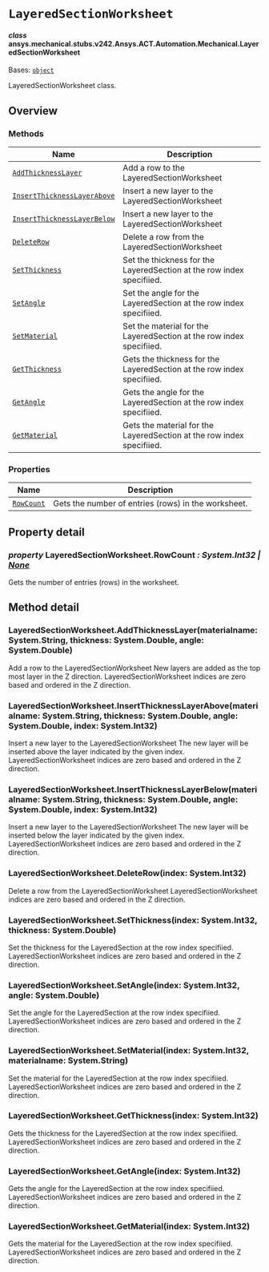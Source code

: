 # `LayeredSectionWorksheet`



#### *class* ansys.mechanical.stubs.v242.Ansys.ACT.Automation.Mechanical.LayeredSectionWorksheet

Bases: [`object`](https://docs.python.org/3/library/functions.html#object)

LayeredSectionWorksheet class.

<!-- !! processed by numpydoc !! -->

<a id="overview"></a>

## Overview

### Methods

| Name | Description |
|-----------------------------------------------------------------------------------|------------------------------------------------------------------------|
| [`AddThicknessLayer`](#LayeredSectionWorksheet.AddThicknessLayer)                 | Add a row to the LayeredSectionWorksheet                               |
| [`InsertThicknessLayerAbove`](#LayeredSectionWorksheet.InsertThicknessLayerAbove) | Insert a new layer to the LayeredSectionWorksheet                      |
| [`InsertThicknessLayerBelow`](#LayeredSectionWorksheet.InsertThicknessLayerBelow) | Insert a new layer to the LayeredSectionWorksheet                      |
| [`DeleteRow`](#LayeredSectionWorksheet.DeleteRow)                                 | Delete a row from the LayeredSectionWorksheet                          |
| [`SetThickness`](#LayeredSectionWorksheet.SetThickness)                           | Set the thickness for the LayeredSection at the row index specifiied.  |
| [`SetAngle`](#LayeredSectionWorksheet.SetAngle)                                   | Set the angle for the LayeredSection at the row index specifiied.      |
| [`SetMaterial`](#LayeredSectionWorksheet.SetMaterial)                             | Set the material for the LayeredSection at the row index specifiied.   |
| [`GetThickness`](#LayeredSectionWorksheet.GetThickness)                           | Gets the thickness for the LayeredSection at the row index specifiied. |
| [`GetAngle`](#LayeredSectionWorksheet.GetAngle)                                   | Gets the angle for the LayeredSection at the row index specifiied.     |
| [`GetMaterial`](#LayeredSectionWorksheet.GetMaterial)                             | Gets the material for the LayeredSection at the row index specifiied.  |

### Properties

| Name | Description |
|---------------------------------------------------|-------------------------------------------------------|
| [`RowCount`](#LayeredSectionWorksheet.RowCount)   | Gets the number of entries (rows) in the worksheet.   |

<a id="property-detail"></a>

## Property detail

<a id="LayeredSectionWorksheet.RowCount"></a>

### *property* LayeredSectionWorksheet.RowCount *: System.Int32 | [None](https://docs.python.org/3/library/constants.html#None)*

Gets the number of entries (rows) in the worksheet.

<!-- !! processed by numpydoc !! -->

<a id="method-detail"></a>

## Method detail

<a id="LayeredSectionWorksheet.AddThicknessLayer"></a>

### LayeredSectionWorksheet.AddThicknessLayer(materialname: System.String, thickness: System.Double, angle: System.Double)

Add a row to the LayeredSectionWorksheet
New layers are added as the top most layer in the Z direction.
LayeredSectionWorksheet indices are zero based and ordered in the Z direction.

<!-- !! processed by numpydoc !! -->

<a id="LayeredSectionWorksheet.InsertThicknessLayerAbove"></a>

### LayeredSectionWorksheet.InsertThicknessLayerAbove(materialname: System.String, thickness: System.Double, angle: System.Double, index: System.Int32)

Insert a new layer to the LayeredSectionWorksheet
The new layer will be inserted above the layer indicated by the given index.
LayeredSectionWorksheet indices are zero based and ordered in the Z direction.

<!-- !! processed by numpydoc !! -->

<a id="LayeredSectionWorksheet.InsertThicknessLayerBelow"></a>

### LayeredSectionWorksheet.InsertThicknessLayerBelow(materialname: System.String, thickness: System.Double, angle: System.Double, index: System.Int32)

Insert a new layer to the LayeredSectionWorksheet
The new layer will be inserted below the layer indicated by the given index.
LayeredSectionWorksheet indices are zero based and ordered in the Z direction.

<!-- !! processed by numpydoc !! -->

<a id="LayeredSectionWorksheet.DeleteRow"></a>

### LayeredSectionWorksheet.DeleteRow(index: System.Int32)

Delete a row from the LayeredSectionWorksheet
LayeredSectionWorksheet indices are zero based and ordered in the Z direction.

<!-- !! processed by numpydoc !! -->

<a id="LayeredSectionWorksheet.SetThickness"></a>

### LayeredSectionWorksheet.SetThickness(index: System.Int32, thickness: System.Double)

Set the thickness for the LayeredSection at the row index specifiied.
LayeredSectionWorksheet indices are zero based and ordered in the Z direction.

<!-- !! processed by numpydoc !! -->

<a id="LayeredSectionWorksheet.SetAngle"></a>

### LayeredSectionWorksheet.SetAngle(index: System.Int32, angle: System.Double)

Set the angle for the LayeredSection at the row index specifiied.
LayeredSectionWorksheet indices are zero based and ordered in the Z direction.

<!-- !! processed by numpydoc !! -->

<a id="LayeredSectionWorksheet.SetMaterial"></a>

### LayeredSectionWorksheet.SetMaterial(index: System.Int32, materialname: System.String)

Set the material for the LayeredSection at the row index specifiied.
LayeredSectionWorksheet indices are zero based and ordered in the Z direction.

<!-- !! processed by numpydoc !! -->

<a id="LayeredSectionWorksheet.GetThickness"></a>

### LayeredSectionWorksheet.GetThickness(index: System.Int32)

Gets the thickness for the LayeredSection at the row index specifiied.
LayeredSectionWorksheet indices are zero based and ordered in the Z direction.

<!-- !! processed by numpydoc !! -->

<a id="LayeredSectionWorksheet.GetAngle"></a>

### LayeredSectionWorksheet.GetAngle(index: System.Int32)

Gets the angle for the LayeredSection at the row index specifiied.
LayeredSectionWorksheet indices are zero based and ordered in the Z direction.

<!-- !! processed by numpydoc !! -->

<a id="LayeredSectionWorksheet.GetMaterial"></a>

### LayeredSectionWorksheet.GetMaterial(index: System.Int32)

Gets the material for the LayeredSection at the row index specifiied.
LayeredSectionWorksheet indices are zero based and ordered in the Z direction.

<!-- !! processed by numpydoc !! -->


